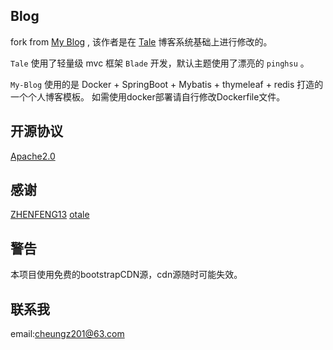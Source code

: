 ## Blog

fork from [My Blog](https://github.com/ZHENFENG13/My-Blog) , 该作者是在 [Tale](https://github.com/otale/tale) 博客系统基础上进行修改的。

`Tale` 使用了轻量级 mvc 框架 `Blade` 开发，默认主题使用了漂亮的 `pinghsu` 。

`My-Blog` 使用的是 Docker + SpringBoot + Mybatis + thymeleaf + redis 打造的一个个人博客模板。
如需使用docker部署请自行修改Dockerfile文件。

## 开源协议

[Apache2.0](https://www.apache.org/licenses/LICENSE-2.0)

## 感谢

[ZHENFENG13](https://github.com/ZHENFENG13)
[otale](https://github.com/otale)

## 警告  
本项目使用免费的bootstrapCDN源，cdn源随时可能失效。

## 联系我  
email:cheungz201@63.com
